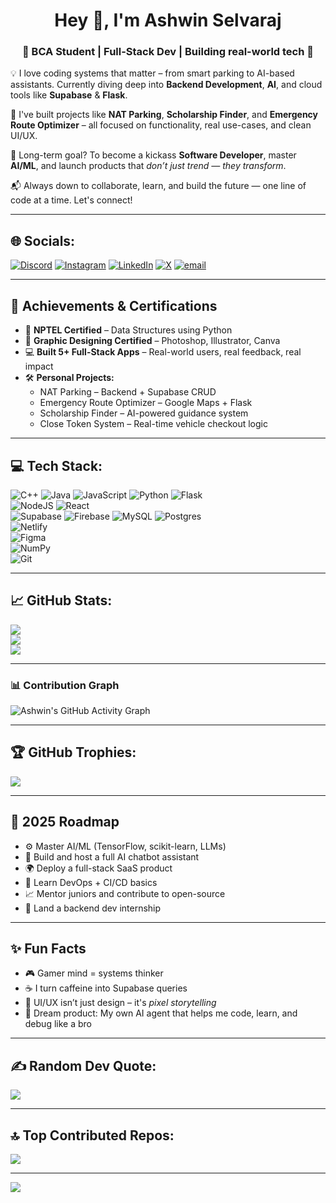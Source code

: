<h1 align="center">Hey 👋, I'm Ashwin Selvaraj</h1>
<h3 align="center">🚀 BCA Student | Full-Stack Dev | Building real-world tech 🔧</h3> 
  
💡 I love coding systems that matter – from smart parking to AI-based assistants. Currently diving deep into **Backend Development**, **AI**, and cloud tools like **Supabase** & **Flask**.  
  
🔧 I've built projects like **NAT Parking**, **Scholarship Finder**, and **Emergency Route Optimizer** – all focused on functionality, real use-cases, and clean UI/UX.  
  
🎯 Long-term goal? To become a kickass **Software Developer**, master **AI/ML**, and launch products that *don’t just trend — they transform*.  
  
📬 Always down to collaborate, learn, and build the future — one line of code at a time. Let's connect!

---

## 🌐 Socials:
[![Discord](https://img.shields.io/badge/Discord-%237289DA.svg?logo=discord&logoColor=white)](https://discord.gg/AXDXcBSV) 
[![Instagram](https://img.shields.io/badge/Instagram-%23E4405F.svg?logo=Instagram&logoColor=white)](https://instagram.com/ashwin_444_) 
[![LinkedIn](https://img.shields.io/badge/LinkedIn-%230077B5.svg?logo=linkedin&logoColor=white)](https://linkedin.com/in/ashwinselvaraj) 
[![X](https://img.shields.io/badge/X-black.svg?logo=X&logoColor=white)](https://x.com/@_Ashwin_19) 
[![email](https://img.shields.io/badge/Email-D14836?logo=gmail&logoColor=white)](mailto:ashwinselvaraj19@gmail.com) 

---

## 🏅 Achievements & Certifications
- 🧠 **NPTEL Certified** – Data Structures using Python  
- 🎨 **Graphic Designing Certified** – Photoshop, Illustrator, Canva  
- 💻 **Built 5+ Full-Stack Apps** – Real-world users, real feedback, real impact  
- 🛠 **Personal Projects:**
  - NAT Parking – Backend + Supabase CRUD
  - Emergency Route Optimizer – Google Maps + Flask
  - Scholarship Finder – AI-powered guidance system
  - Close Token System – Real-time vehicle checkout logic  

---

## 💻 Tech Stack:
![C++](https://img.shields.io/badge/c++-%2300599C.svg?style=for-the-badge&logo=c%2B%2B&logoColor=white) 
![Java](https://img.shields.io/badge/java-%23ED8B00.svg?style=for-the-badge&logo=openjdk&logoColor=white) 
![JavaScript](https://img.shields.io/badge/javascript-%23323330.svg?style=for-the-badge&logo=javascript&logoColor=%23F7DF1E) 
![Python](https://img.shields.io/badge/python-3670A0?style=for-the-badge&logo=python&logoColor=ffdd54) 
![Flask](https://img.shields.io/badge/flask-%23000.svg?style=for-the-badge&logo=flask&logoColor=white)  
![NodeJS](https://img.shields.io/badge/node.js-6DA55F?style=for-the-badge&logo=node.js&logoColor=white) 
![React](https://img.shields.io/badge/react-%2320232a.svg?style=for-the-badge&logo=react&logoColor=%2361DAFB)  
![Supabase](https://img.shields.io/badge/Supabase-3ECF8E?style=for-the-badge&logo=supabase&logoColor=white) 
![Firebase](https://img.shields.io/badge/firebase-%23039BE5.svg?style=for-the-badge&logo=firebase) 
![MySQL](https://img.shields.io/badge/mysql-4479A1.svg?style=for-the-badge&logo=mysql&logoColor=white) 
![Postgres](https://img.shields.io/badge/postgres-%23316192.svg?style=for-the-badge&logo=postgresql&logoColor=white)  
![Netlify](https://img.shields.io/badge/netlify-%23000000.svg?style=for-the-badge&logo=netlify&logoColor=#00C7B7)  
![Figma](https://img.shields.io/badge/figma-%23F24E1E.svg?style=for-the-badge&logo=figma&logoColor=white)  
![NumPy](https://img.shields.io/badge/numpy-%23013243.svg?style=for-the-badge&logo=numpy&logoColor=white)  
![Git](https://img.shields.io/badge/git-%23F05033.svg?style=for-the-badge&logo=git&logoColor=white)  

---

## 📈 GitHub Stats:
![](https://github-readme-stats.vercel.app/api?username=AshwinSelvaraj-19&theme=radical&hide_border=false&include_all_commits=false&count_private=false)<br/>
![](https://nirzak-streak-stats.vercel.app/?user=AshwinSelvaraj-19&theme=radical&hide_border=false)<br/>
![](https://github-readme-stats.vercel.app/api/top-langs/?username=AshwinSelvaraj-19&theme=radical&hide_border=false&include_all_commits=false&count_private=false&layout=compact)

---

### 📊 Contribution Graph
![Ashwin's GitHub Activity Graph](https://github-readme-activity-graph.vercel.app/graph?username=AshwinSelvaraj-19&theme=react-dark&area=true&hide_border=true)

---

## 🏆 GitHub Trophies:
![](https://github-profile-trophy.vercel.app/?username=AshwinSelvaraj-19&theme=onedark&no-frame=false&no-bg=false&margin-w=4)

---

## 📍 2025 Roadmap
- ⚙️ Master AI/ML (TensorFlow, scikit-learn, LLMs)  
- 🧠 Build and host a full AI chatbot assistant  
- 🌍 Deploy a full-stack SaaS product  
- 📲 Learn DevOps + CI/CD basics  
- 📈 Mentor juniors and contribute to open-source  
- 🎯 Land a backend dev internship  

---

## ✨ Fun Facts
- 🎮 Gamer mind = systems thinker  
- ☕ I turn caffeine into Supabase queries  
- 🎨 UI/UX isn’t just design – it's *pixel storytelling*  
- 🤖 Dream product: My own AI agent that helps me code, learn, and debug like a bro  

---

## ✍️ Random Dev Quote:
![](https://quotes-github-readme.vercel.app/api?type=horizontal&theme=radical)

---

## 🔝 Top Contributed Repos:
![](https://github-contributor-stats.vercel.app/api?username=AshwinSelvaraj-19&limit=5&theme=dark&combine_all_yearly_contributions=true)

---

[![](https://visitcount.itsvg.in/api?id=AshwinSelvaraj-19&icon=1&color=2)](https://visitcount.itsvg.in)

<!-- Proudly created with GPRM ( https://gprm.itsvg.in ) -->

